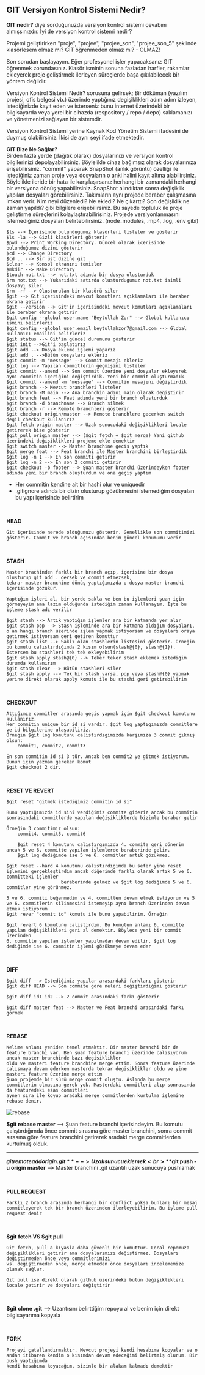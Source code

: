 ## GIT Versiyon Kontrol Sistemi Nedir?
**GIT nedir?** diye sorduğunuzda versiyon kontrol sistemi cevabını almışsınızdır. İyi de versiyon kontrol sistemi nedir?

Projemi geliştirirken "proje", "projee", "projee_son", "projee_son_5" şeklinde klasörlesem olmaz mı? GIT öğrenmeden olmaz mı? - OLMAZ!

Son sorudan başlayayım. Eğer profesyonel işler yapacaksanız GIT öğrenmek zorundasınız. Klasör isminin sonuna fazladan harfler, rakamlar ekleyerek proje geliştirmek ilerleyen süreçlerde başa çıkılabilecek bir yöntem değildir.

Versiyon Kontrol Sistemi Nedir? sorusuna gelirsek; Bir döküman (yazılım projesi, ofis belgesi vb.) üzerinde yaptığınız degişiklikleri adım adım izleyen, istediğinizde kayıt eden ve isterseniz bunu internet üzerindeki bir bilgisayarda veya yerel bir cihazda (respository / repo / depo) saklamanızı ve yönetmenizi sağlayan bir sistemdir.

Versiyon Kontrol Sistemi yerine Kaynak Kod Yönetim Sistemi ifadesini de duymuş olabilirsiniz. İkisi de aynı şeyi ifade etmektedir.

**GIT Bize Ne Sağlar?** <br>
Birden fazla yerde (dağıtık olarak) dosyalarınızı ve versiyon kontrol bilgilerinizi depolayabilirsiniz. Böylelikle cihaz bağımsız olarak dosyalarınıza erişebilirsiniz.
"commit" yaparak SnapShot (anlık görüntü) özelliği ile istediğiniz zaman proje veya dosyaların o anki halini kayıt altına alabilirsiniz. Böylelikle ileride bir hata ile karşılaşırsanız herhangi bir zamandaki herhangi bir versiyona dönüş yapabilirsiniz.
SnapShot alındıktan sonra değişiklik yapılan dosyaları görebilirsiniz.
Takımların aynı projede beraber çalışmasına imkan verir. Kim neyi düzenledi? Ne ekledi? Ne çıkarttı? Son değişiklik ne zaman yapıldı? gibi bilgilere erişebilirsiniz. Bu sayede topluluk ile proje geliştirme süreçlerini kolaylaştırabilirisiniz.
Projede versiyonlanmasını istemediğiniz dosyaları belirtebilirsiniz. (node_modules, .mp4, .log, .env gibi)

```
$ls --> İçerisinde bulundugumuz klasörleri listeler ve gösterir
$ls -la --> Gizli klasörleri gösterir
$pwd --> Print Working Directory. Güncel olarak içerisinde bulunduğumuz dizini gösterir 
$cd --> Change Directory 
$cd .. --> Bir üst dizine git 
$clear --> Konsol ekranını temizler
$mkdir --> Make Directory
$touch not.txt --> not.txt adında bir dosya olusturduk
$rm not.txt --> Yukarıdaki satırda olusturdugumuz not.txt isimli dosyayı siler
$rm -rf --> Olusturulan bir klasörü siler
$git --> Git içerisindeki mevcut komutları açıklamaları ile beraber ekrana getirir
$git --version --> Git'in içerisindeki mevcut komutları açıklamaları ile beraber ekrana getirir
$git config --global user.name "Beytullah Zor" --> Global kullanıcı ismini belirleriz
$git config --global user.email beytullahzor7@gmail.com --> Global kullanıcı emailini belirleriz
$git status --> Git'in güncel durumunu gösterir
$git init -->Git'i başlatırız
$git add --> Dosya ekleme işlemi yaparız
$git add . -->Bütün dosyaları ekleriz
$git commit -m "message" --> Commit mesajı ekleriz
$git log --> Yapılan commitlerin geçmişini listeler
$git commit --amend --> Son commit üzerine yeni dosyalar ekleyerek aynı commitin içeriğini değiştirdik. Yeni bir commit oluşturmadık 
$git commit --amend -m "message" --> Commitin mesajını değiştirdik
$git branch --> Mevcut branchleri listeler
$git branch -M main --> Ana branchin adını main olarak değiştirir
$git branch feat --> Feat adında yeni bir branch olusturduk
$git branch -d branchname --> Branch silmek
$git branch -r --> Remote branchleri gösterir
$git checkout origin/master --> Remote branchlere gecerken switch degil checkout kullanırız
$git fetch origin master --> Uzak sunucudaki değişiklikleri locale getirerek bize gösterir
$git pull origin master --> ($git fetch + $git merge) Yani github üzerindeki değişiklikleri projeme ekle demektir
$git switch master --> Master branchine gecis yaptık
$git merge feat --> Feat branchi ile Master branchini birleştirdik
$git log -n 1 --> En son commiti getirir
$git log -n 2 --> En son 2 commiti getirir
$git checkout -b footer --> Şuan master branchi üzerindeyken footer adında yeni bir branch oluşturdum ve ona geçiş yaptım
```

* Her commitin kendine ait bir hashi olur ve uniquedir
* .gitignore adında bir dizin olusturup gözükmesini istemediğim dosyaları bu yapı içerisinde belirtirim


<br>

**HEAD**
```
Git içerisinde nerede olduğumuzu gösterir. Genellikle son commitimizi gösterir. Commit ve branch açısından benim güncel konumumu verir
```

<br>

**STASH**
```
Master brachinden farklı bir branch açıp, içerisine bir dosya oluşturup git add . dersek ve commit etmezsek,
tekrar master branchine dönüş yaptığımızda o dosya master branchi içerisinde gözükür.

Yaptığım işleri al, bir yerde sakla ve ben bu işlemleri şuan için görmeyeyim ama lazım olduğunda istediğim zaman kullanayım. İşte bu işleme stash adı verilir

$git stash --> Artık yaptığım işlemler ara bir katmanda yer alır
$git stash pop --> Stash işleminde ara bir katmana aldığım dosyaları, o an hangi branch üzerinde işlem yapmak istiyorsam ve dosyaları oraya getirmek istiyorsam geri getiren komuttur
$git stash list --> Saklı olan stashlerin listesini gösterir. Örneğin bu komutu calıstırdığımda 2 kısım olsun(stash@{0}, stash@{1}). İstersem bu stashleri tek tek ekleyebilirim
$git stash apply stash@{0} --> Teker teker stash eklemek istediğim durumda kullanırım
$git stash clear --> Bütün stashleri siler
$git stash apply --> Tek bir stash varsa, pop veya stash@{0} yapmak yerine direkt olarak apply komutu ile bu stashi geri getirebilirim
```

<br>

**CHECKOUT**
```
Attığımız commitler arasında geçis yapmak için $git checkout komutunu kullanırız.
Her commitin unique bir id si vardır. $git log yaptıgımızda commitlere ve id bilgilerine ulaşabiliriz.
Örnegin $git log komutunu calıstırdıgımızda karşımıza 3 commit çıkmış olsun:
    commit1, commit2, commit3

En son commitin id si 3 tür. Ancak ben commit2 ye gitmek istiyorum. Bunun için yazmam gereken komut
$git checkout 2 dir.
```

<br>

**RESET VE REVERT**
```
$git reset "gitmek istediğimiz commitin id si"

Bunu yaptığımızda id sini verdiğimiz commite gideriz ancak bu commitin sonrasındaki commitlerde yapılan değişikliklerde bizimle beraber gelir

Örneğin 3 commitimiz olsun:
    commit4, commit5, commit6
    
    $git reset 4 komutunu calıstırgımızda 4. commite geri dönerim ancak 5 ve 6. committe yapılan işlemlerde beraberinde gelir.
    $git log dediğimde ise 5 ve 6. commitler artık gözükmez.
    
$git reset --hard 4 komutunu calıstırdıgımda bu sefer yine reset işlemini gerçekleştirdim ancak diğerinde farklı olarak artık 5 ve 6. committeki işlemler
                    beraberinde gelmez ve $git log dediğimde 5 ve 6. commitler yine görünmez.
                    
5 ve 6. commiti beğenmedim ve 4. committen devam etmek istiyorum ve 5 ve 6. commitlerin silinmesini istemeyip aynı branch üzerinden devam etmek istiyorum
$git rever "commit id" komutu ile bunu yapabilirim. Örneğin

$git revert 6 komutunu calıstırdım. Bu komutun anlamı 6. committe yapılan değişiklikleri geri al demektir. Böylece yeni bir commit üzerinden
6. committe yapılan işlemler yapılmadan devam edilir. $git log dediğimde ise 6. commitin işlemi gözükmeye devam eder
```

<br>

**DIFF**
```
$git diff --> İstediğimiz yapılar arasındaki farkları gösterir
$git diff HEAD --> Son commite göre neleri değiştirdiğimi gösterir

$git diff id1 id2 --> 2 commit arasındaki farkı gösterir

$git diff master feat --> Master ve Feat branchi arasındaki farkı görmek
```

<br>

**REBASE**
```
Kelime anlamı yeniden temel atmaktır. Bir master branchi bir de feature branchi var. Ben şuan feature branchi üzerinde calısıyorum ancak master branchinde bazı degisiklikler
oldu ve masterı feature branchine merge ettim. Sonra feature üzerinde calısmaya devam ederken masterda tekrar degisiklikler oldu ve yine masterı feature üzerine merge ettim
Şuan projemde bir sürü merge commit oluştu. Aslında bu merge commitlerin olmasına gerek yok. Masterdaki commitleri alıp sonrasında da featuredeki esas commitleri
aynen sıra ile koyup aradaki merge commitlerden kurtulma işlemine rebase denir.
```
![rebase](https://user-images.githubusercontent.com/62347094/166682117-0574a41a-709c-49a4-83ef-dd113893e6ef.PNG)

**$git rebase master** --> Şuan feature branchi içerisindeyim. Bu komutu çalıştırdığımda önce commit sırasına göre master branchini, sonra commit sırasına göre feature branchini getirerek aradaki merge commitlerden kurtulmuş olduk.

<hr>

**$git remote add origin .git** --> Uzak sunucu eklemek <br>
**$git push -u origin master** --> Master branchini .git uzantılı uzak sunucuya pushlamak

<br>

**PULL REQUEST**
```
Farklı 2 branch arasında herhangi bir conflict yoksa bunları bir mesaj commitleyerek tek bir branch üzerinden ilerleyebilirim. Bu işleme pull request denir
```

<br>

**$git fetch VS $git pull**
```
Git fetch, pull a kıyasla daha güvenli bir komuttur. Local repomuza değişiklikleri getirir ama dosyalarımızı değiştirmez. Dosyaları değiştirmeden önce veya commitlerimizi
vs. değiştirmeden önce, merge etmeden önce dosyaları incelememize olanak sağlar.

Git pull ise direkt olarak github üzerindeki bütün değişiklikleri locale getirir ve dosyaları değiştirir
```
<br>

**$git clone .git** --> Uzantısını belirttiğim repoyu al ve benim için direkt bilgisayarıma kopyala

<br>

**FORK**
```
Projeyi çatallandırmaktır. Mevcut projeyi kendi hesabıma kopyalar ve o andan itibaren kendim o kısımdan devam edeceğimi belirtmiş olurum. Bir push yaptığımda
kendi hesabıma koyacağım, sizinle bir alakam kalmadı demektir
```
